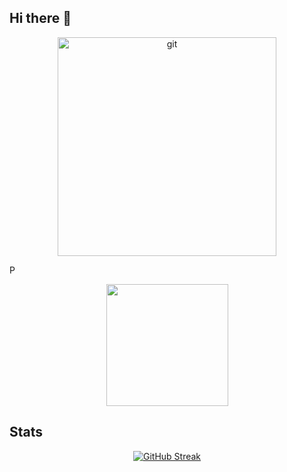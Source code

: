 ## Hi there 👋

<!--
**rani-abha/rani-abha** is a ✨ _special_ ✨ repository because its `README.md` (this file) appears on your GitHub profile.

Here are some ideas to get you started:

- 🔭 I’m currently working on ...
- 🌱 I’m currently learning ...
- 👯 I’m looking to collaborate on ...
- 🤔 I’m looking for help with ...
- 💬 Ask me about ...
- 📫 How to reach me: ...
- 😄 Pronouns: ...
- ⚡ Fun fact: ...
-->
<p align="center">
   <img   src="https://cdna.artstation.com/p/assets/images/images/002/819/908/original/ayesha-uddin-pixel-flmae-gir.gif?1466086358" alt="git" height="350" width="350px"  >
</p>P
<p align="center">
<a href="https://github.com/anuraghazra/github-readme-stats" title="Go to Source" >
  <img height=195 src="https://github-readme-stats.vercel.app/api/top-langs/?username=rani-abha&title_color=61dafb&text_color=ffffff&icon_color=61dafb&bg_color=20232a&langs_count=10&layout=compact&border_color=61dafb&hide_border=true" />
</a>
</p>

## Stats

<p align="center">
<a href="https://git.io/streak-stats"><img src="https://github-readme-streak-stats.herokuapp.com?user=rani-abha&theme=dracula&hide_border=true&border_radius=4.8" alt="GitHub Streak" /></a></p>
